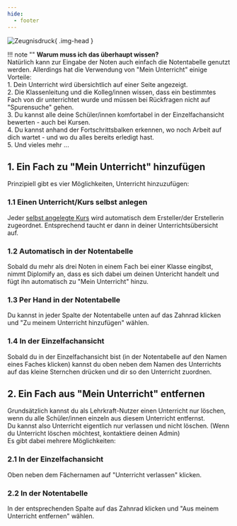 ```yaml
---
hide:
  - footer
---
```


![Zeugnisdruck](../../img/02_Schritt_für_Schritt/mein_unterricht.png){ .img-head }

!!! note ""
    **Warum muss ich das überhaupt wissen?**<br>
    Natürlich kann zur Eingabe der Noten auch einfach die Notentabelle genutzt werden. Allerdings hat die Verwendung von "Mein Unterricht" einige Vorteile:<br>
        1. Dein Unterricht wird übersichtlich auf einer Seite angezeigt. <br>
        2. Die Klassenleitung und die Kolleg/innen wissen, dass ein bestimmtes Fach von dir unterrichtet wurde und müssen bei Rückfragen nicht auf "Spurensuche" gehen.<br>
        3. Du kannst alle deine Schüler/innen komfortabel in der Einzelfachansicht bewerten - auch bei Kursen.<br>
        4. Du kannst anhand der Fortschrittsbalken erkennen, wo noch Arbeit auf dich wartet - und wo du alles bereits erledigt hast.<br>
        5. Und vieles mehr ...

## 1. Ein Fach zu "Mein Unterricht" hinzufügen

Prinzipiell gibt es vier Möglichkeiten, Unterricht hinzuzufügen:

### 1.1 Einen Unterricht/Kurs selbst anlegen
Jeder [selbst angelegte Kurs](../../Anleitungen/Schritt_für_Schritt/Unterricht_und_Kurse_anlegen.md) wird automatisch dem Ersteller/der Erstellerin zugeordnet. Entsprechend taucht er dann in deiner Unterrichtsübersicht auf.

### 1.2 Automatisch in der Notentabelle
Sobald du mehr als drei Noten in einem Fach bei einer Klasse eingibst, nimmt Diplomify an, dass es sich dabei um deinen Untericht handelt und fügt ihn automatisch zu "Mein Unterricht" hinzu.

### 1.3 Per Hand in der Notentabelle
Du kannst in jeder Spalte der Notentabelle unten auf das Zahnrad klicken und "Zu meinem Unterricht hinzufügen" wählen.

### 1.4 In der Einzelfachansicht
Sobald du in der Einzelfachansicht bist (in der Notentabelle auf den Namen eines Faches klicken) kannst du oben neben dem Namen des Unterrichts auf das kleine Sternchen drücken und dir so den Unterricht zuordnen. 

## 2. Ein Fach aus "Mein Unterricht" entfernen

Grundsätzlich kannst du als Lehrkraft-Nutzer einen Unterricht nur löschen, wenn du alle Schüler/innen einzeln aus diesem Unterricht entfernst. <br>
Du kannst also Unterricht eigentlich nur verlassen und nicht löschen. (Wenn du Unterricht löschen möchtest, kontaktiere deinen Admin)<br>
Es gibt dabei mehrere Möglichkeiten:

### 2.1 In der Einzelfachansicht
Oben neben dem Fächernamen auf "Unterricht verlassen" klicken.

### 2.2 In der Notentabelle
In der entsprechenden Spalte auf das Zahnrad klicken und "Aus meinem Unterricht entfernen" wählen.
